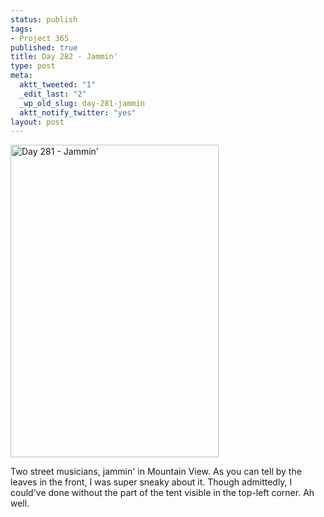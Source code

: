```yaml
--- 
status: publish
tags: 
- Project 365
published: true
title: Day 282 - Jammin'
type: post
meta: 
  aktt_tweeted: "1"
  _edit_last: "2"
  _wp_old_slug: day-281-jammin
  aktt_notify_twitter: "yes"
layout: post
---
```

<a href="http://www.flickr.com/photos/freeed/6228729662/" title="Day 281 - Jammin' by Fred​, on Flickr"><img src="http://farm7.static.flickr.com/6091/6228729662_ac0d36c702.jpg" width="333" height="500" alt="Day 281 - Jammin'"/></a>

Two street musicians, jammin' in Mountain View. As you can tell by the leaves in the front, I was super sneaky about it. Though admittedly, I could've done without the part of the tent visible in the top-left corner. Ah well.
